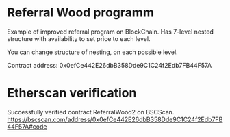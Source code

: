 # Referral Wood programm 
Example of improved referral program on BlockChain. Has 7-level nested structure with availability to set price to each level.

You can change structure of nesting, on each possible level.

Contract address: 0x0efCe442E26dbB358Dde9C1C24f2Edb7FB44F57A

# Etherscan verification

Successfully verified contract ReferralWood2 on BSCScan.
https://bscscan.com/address/0x0efCe442E26dbB358Dde9C1C24f2Edb7FB44F57A#code
